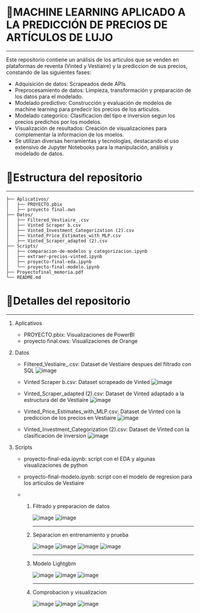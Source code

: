 # 👕MACHINE LEARNING APLICADO A LA PREDICCIÓN DE PRECIOS DE ARTÍCULOS DE LUJO
***

Este repositorio contiene un análisis de los articulos que se venden en plataformas de reventa (Vinted y Vestiaire) y la prediccion de sus precios, constando de las siguientes fases:

- Adquisición de datos: Scrapeados dede APIs
- Preprocesamiento de datos: Limpieza, transformación y preparación de los datos para el modelado.
- Modelado predictivo: Construcción y evaluación de modelos de machine learning para predecir los precios de los articulos.
- Modelado categorico: Clasificacion del tipo e inversion segun los precios predichos por los modelos.
- Visualización de resultados: Creación de visualizaciones para complementar la informacion de los moelos.
- Se utilizan diversas herramientas y tecnologías, destacando el uso extensivo de Jupyter Notebooks para la manipulación, análisis y modelado de datos.



# 📂Estructura del repositorio
---
```
├── Aplicativos/
│   ├── PROYECTO.pbix
│   ├── proyecto final.ows
├── Datos/
│   ├── Filtered_Vestiaire_.csv
│   ├── Vinted Scraper b.csv
│   ├── Vinted_Investment_Categorization (2).csv
│   ├── Vinted_Price_Estimates_with_MLP.csv
│   ├── Vinted_Scraper_adapted (2).csv
├── Scripts/
│   ├── comparacion-de-modelos y categorizacion.ipynb
│   ├── extraer-precios-vinted.ipynb
│   ├── proyecto-final-eda.ipynb
│   └── proyecto-final-modelo.ipynb
├── Proyectofinal_memoria.pdf
└── README.md
```

# 📂Detalles del repositorio
---
1. Aplicativos
   - PROYECTO.pbix: Visualizaciones de PowerBI
   - proyecto final.ows: Visualizaciones de Orange

2. Datos
   - Filtered_Vestiaire_.csv: Dataset de Vestiaire despues del filtrado con SQL
     ![image](https://github.com/user-attachments/assets/e1a0a2b8-24dc-46cf-b59e-bfd3259aa928)

   - Vinted Scraper b.csv: Dataset scrapeado de Vinted
     ![image](https://github.com/user-attachments/assets/c52abb9c-659c-497c-8f2c-9e3cdb83ad61)

   - Vinted_Scraper_adapted (2).csv: Dataset de Vinted adaptado a la estructura del de Vestiaire
     ![image](https://github.com/user-attachments/assets/a8984de4-ed0b-430d-aefb-fb9ae0a237a5)

   - Vinted_Price_Estimates_with_MLP.csv: Dataset de Vinted con la prediccion de los precios en Vestiaire
     ![image](https://github.com/user-attachments/assets/52b0ca3d-02f6-467a-883b-e1d3c9259456)

   - Vinted_Investment_Categorization (2).csv: Dataset de Vinted con la clasificacion de inversion
     ![image](https://github.com/user-attachments/assets/0f37df02-6d7c-4f75-9516-269445db9d86)

3. Scripts
   - proyecto-final-eda.ipynb: script con el EDA y algunas visualizaciones de python
     
   - proyecto-final-modelo.ipynb: script con el modelo de regresion para los articulos de Vestiaire
   - 
     1. Filtrado y preparacion de datos
        
        ![image](https://github.com/user-attachments/assets/ce5f37f3-a521-49b2-8c17-7d0d1e99f816)
        ![image](https://github.com/user-attachments/assets/7c695c7e-6ca3-4ea1-8c7b-a8f540576e2c)
  
        ---
        
     2. Separacion en entrenamiento y prueba
        
        ![image](https://github.com/user-attachments/assets/d93d9a6d-dd0e-44ae-aaec-d262dcd47357)
        ![image](https://github.com/user-attachments/assets/bbb0ed42-d969-4063-b5f3-d8d0d4b73bc6)
        ![image](https://github.com/user-attachments/assets/0a8e0bc7-7c39-482b-bfad-2fc14fc7630e)
        ![image](https://github.com/user-attachments/assets/cd1a2a00-3fe8-4a13-9e7d-73fca2dcce96)
  
        ---
     3. Modelo Lightgbm
        
        ![image](https://github.com/user-attachments/assets/9b533710-fe3f-4bdc-80dd-a965a652d9bd)
        ![image](https://github.com/user-attachments/assets/85f683da-ab91-4a84-ac06-2e5f5072981c)
        ![image](https://github.com/user-attachments/assets/64df2981-d5a7-4834-8423-7305a0ba1ccd)
  
        ---
     4. Comprobacion y visualizacion
        
        ![image](https://github.com/user-attachments/assets/93b7a120-5f55-4504-86a4-91159da02a7a)
        ![image](https://github.com/user-attachments/assets/e8ee334b-8edd-4f5a-88a1-5594fbf6596f)
        ![image](https://github.com/user-attachments/assets/7df28d9c-89e6-4db4-beef-8d215bf950e0)






  




